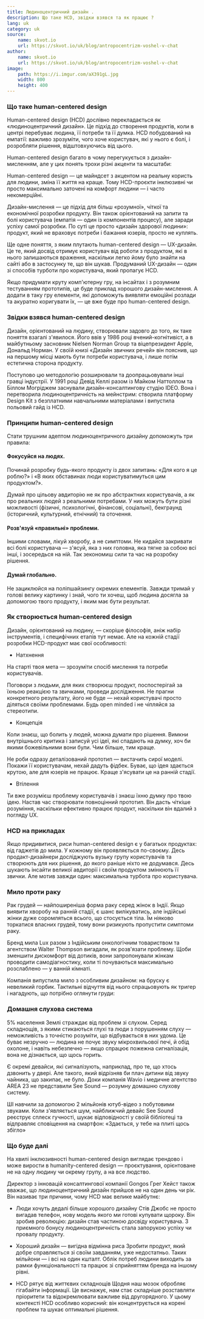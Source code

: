 ```yaml
---
title: Людиноцентричний дизайн .
description: Що таке HCD, звідки взявся та як працює ?
lang: uk
category: uk
source:
    name: skvot.io
    url: https://skvot.io/uk/blog/antropocentrizm-voshel-v-chat
author:
    name: skvot.io
    url: https://skvot.io/uk/blog/antropocentrizm-voshel-v-chat
image:
    path: https://i.imgur.com/aX391gL.jpg
    width: 800
    height: 400
---
```


### Що таке human-centered design

Human-centered design (HCD) дослівно перекладається як «людиноцентричний дизайн». Це підхід до створення продуктів, 
коли в центрі перебуває людина, її потреби та її думка. HCD побудований на емпатії: важливо зрозуміти, чого хоче користувач, 
які у нього є болі, і розробляти рішення, відштовхуючись від цього.

Human-centered design багато в чому перегукується з дизайн-мисленням, але у цих понять трохи різні акценти та масштаби:

Human-centered design — це майндсет з акцентом на реальну користь для людини, зміна її життя на краще. Тому HCD-проєкти 
інклюзивні чи просто максимально заточені на комфорт людини — і часто некомерційні.

Дизайн-мислення — це підхід для більш «розумної», чіткої та економічної розробки продукту. Він також орієнтований на 
запити та болі користувача (емпатія — один із компонентів процесу), але заради успіху самої розробки. По суті це просто 
«дизайн здорової людини»: продукт, який не враховує потреби і бажання юзерів, просто не куплять.

Ще одне поняття, з яким плутають human-centered design — UX-дизайн. Це те, який досвід отримує користувач від роботи з 
продуктом, які в нього залишаються враження, наскільки легко йому було знайти на сайті або в застосунку те, що він шукав. 
Продуманий UX-дизайн — один зі способів турботи про користувача, який пропагує HCD.

Якщо придумати круту комп'ютерну гру, на інсайтах і з розумним тестуванням прототипів, це буде приклад хорошого 
дизайн-мислення. А додати в таку гру елементи, які допоможуть виявляти емоційні розлади та акуратно коригувати їх, — це 
вже буде про human-centered design.

### Звідки взявся human-centered design

Дизайн, орієнтований на людину, створювали задовго до того, як таке поняття взагалі з'явилося. Його ввів у 1986 році 
вчений-когнітивіст, а в майбутньому засновник Nielsen Norman Group та віцепрезидент Apple, Дональд Норман. У своїй книзі 
«Дизайн звичних речей» він пояснив, що на першому місці мають бути потреби користувача, і лише потім естетична сторона продукту.

Поступово цю методологію розширювали та доопрацьовували інші гравці індустрії. У 1991 році Девід Келлі разом із 
Майком Наттоллом та Біллом Могріджем заснували дизайн-консалтингову студію IDEO. Вона і перетворила людиноцентричність 
на мейнстрим: створила платформу Design Kit з безплатними навчальними матеріалами і випустила польовий гайд із HCD.

### Принципи human-centered design

Стати трушним адептом людиноцентричного дизайну допоможуть три правила:

#### Фокусуйся на людях.
Починай розробку будь-якого продукту із двох запитань: «Для кого я це роблю?» і «В яких обставинах люди користуватимуться 
цим продуктом?».

Думай про цільову авдиторію не як про абстрактних користувачів, а як про реальних людей з реальними потребами. У них можуть 
бути різні можливості (фізичні, психологічні, фінансові, соціальні), бекграунд (історичний, культурний, етнічний) та оточення.

#### Розв'язуй «правильні» проблеми.
Іншими словами, лікуй хворобу, а не симптоми. Не кидайся закривати всі болі користувача — з'ясуй, яка з них головна, 
яка тягне за собою всі інші, і зосередься на ній. Так зекономиш сили та час на розробку рішення.

#### Думай глобально.
Не зациклюйся на поліпшайзингу окремих елементів. Завжди тримай у голові велику картинку і знай, чого ти хочеш, щоб 
людина досягла за допомогою твого продукту, і яким має бути результат.

### Як створюється human-centered design

Дизайн, орієнтований на людину, — скоріше філософія, аніж набір інструментів, і специфічних етапів тут немає. Але на 
кожній стадії розробки HCD-продукт має свої особливості:

- Натхнення

На старті твоя мета — зрозуміти спосіб мислення та потреби користувачів.

Поговори з людьми, для яких створюєш продукт, поспостерігай за їхньою реакцією та звичками, проведи дослідження. 
Не прагни конкретного результату, його не буде — нехай користувачі просто діляться своїми проблемами. Будь open minded і 
не чіпляйся за стереотипи.

- Концепція

Коли знаєш, що болить у людей, можна думати про рішення. Вимкни внутрішнього критика і записуй усі ідеї, які спадають 
на думку, хоч би якими божевільними вони були. Чим більше, тим краще.

Не роби одразу деталізований прототип — вистачить сирої моделі. Покажи її користувачам, нехай дадуть фідбек. Буває, що 
ідея здається крутою, але для юзерів не працює. Краще з'ясувати це на ранній стадії.

- Втілення

Ти вже розумієш проблему користувачів і знаєш їхню думку про твою ідею. Настав час створювати повноцінний прототип. 
Він дасть чіткіше розуміння, наскільки ефективно працює продукт, наскільки він вдалий з погляду UX.

### HCD на прикладах

Якщо придивитися, риси human-centered design є у багатьох продуктах: від гаджетів до мила. У кожному він проявляється 
по-своєму. Десь продакт-дизайнери досліджують вузьку групу користувачів та створюють для них рішення, до якого раніше 
ніхто не додумався. Десь шукають інсайти великої авдиторії і своїм продуктом змінюють її звички. Але мотив завжди один: 
максимальна турбота про користувача.

### Мило проти раку

Рак грудей — найпоширеніша форма раку серед жінок в Індії. Якщо виявити хворобу на ранній стадії, є шанс вилікуватись, 
але індійські жінки дуже соромляться всього, що стосується тіла. Їм ніяково торкатися власних грудей, тому вони ризикують 
пропустити симптоми раку.

Бренд мила Lux разом з Індійським онкологічним товариством та агентством Walter Thompson вигадали, як розв'язати проблему. 
Щоби зменшити дискомфорт від дотиків, вони запропонували жінкам проводити самодіагностику, коли ті почуваються максимально 
розслаблено — у ванній кімнаті.

Компанія випустила мило з особливим дизайном: на бруску є невеликий горбик. Тактильні відчуття від нього спрацьовують як 
тригер і нагадують, що потрібно оглянути груди:

[](https://www.youtube.com/watch?v=uIDJRWfHrcg)

### Домашня слухова система

5% населення Землі страждає від проблем зі слухом. Серед складнощів, з якими стикаються глухі та люди з порушенням слуху 
— неможливість з точністю розуміти, що відбувається в них удома. Це буває незручно — людина не почує звуку мікрохвильової 
печі, й обід охолоне, і навіть небезпечно — якщо спрацює пожежна сигналізація, вона не дізнається, що щось горить.

Є окремі девайси, які сигналізують, наприклад, про те, що хтось дзвонить у двері. Але такого, який відрізняв би плач 
дитини від звуку чайника, що закипає, не було. Доки компанія Wavio і медичне агентство AREA 23 не представили See Sound 
— розумну домашню слухову систему.

ШІ навчили за допомогою 2 мільйонів ютуб-відео з побутовими звуками. Коли з'являється шум, найближчий девайс See Sound 
реєструє сплеск гучності, шукає відповідності у своїй бібліотеці та відправляє сповіщення на смартфон: «Здається, у тебе 
на плиті щось збігло»

[](https://www.youtube.com/channel/UCEZh50Y6dR3mD8i05F919BQ)

### Що буде далі

На хвилі інклюзивності human-centered design виглядає трендово і може вирости в humanity-centered design — проєктування, 
орієнтоване не на одну людину чи окрему групу, а на все людство.

Директор з інновацій консалтингової компанії Gongos Грег Хейст також вважає, що людиноцентричний дизайн прийшов не на 
один день чи рік. Він називає три причини, чому HCD має велике майбутнє:

- Люди хочуть дедалі більше хорошого дизайну
Стів Джобс не просто вигадав телефон, нову модель якого ми готові купувати щороку. Він зробив революцію: дизайн став 
частиною досвіду користувача. З приємного бонусу людиноцентричність стала запорукою успіху чи провалу продукту.

- Хороший дизайн — вигідна відмінна риса
Зробити продукт, який добре справляється зі своїм завданням, уже недостатньо. Таких мільйони — і всі на один кшталт. 
Облік потреб людини виходить за рамки функціональності та працює зі сприйняттям бренда на іншому рівні.

- HCD рятує від життєвих складнощів 
Щодня наш мозок обробляє гігабайти інформації. Це виснажує, нам стає складніше розставляти пріоритети та відокремлювати 
важливе від другорядного. У цьому контексті HCD особливо корисний: він концентрується на корені проблем та шукає оптимальні 
рішення.

